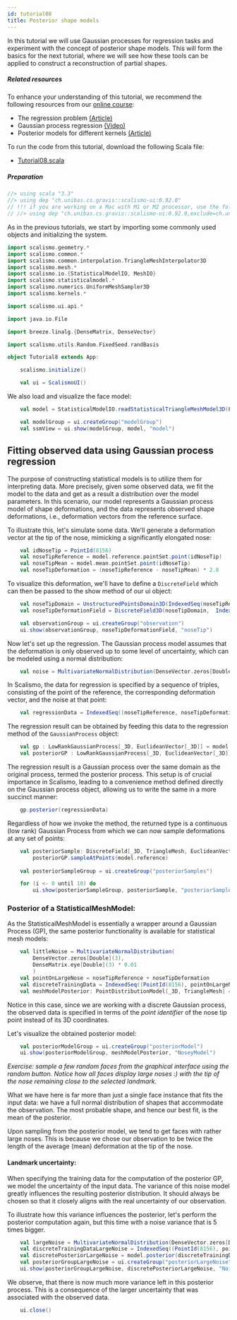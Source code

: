 ```yaml
---
id: tutorial08
title: Posterior shape models
---
```


In this tutorial we will use Gaussian processes for regression tasks and experiment with the concept of posterior shape models.
This will form the basics for the next tutorial, where we will see how these tools 
can be applied to construct a reconstruction of partial shapes.

##### Related resources

To enhance your understanding of this tutorial, we recommend the following resources from our [online course](https://shapemodelling.cs.unibas.ch/ssm-course/):

- The regression problem [(Article)](https://shapemodelling.cs.unibas.ch/ssm-course/week5/step5-2)
- Gaussian process regression [(Video)](https://shapemodelling.cs.unibas.ch/ssm-course/week5/step5-3)
- Posterior models for different kernels [(Article)](https://shapemodelling.cs.unibas.ch/ssm-course/week5/step5-4)

To run the code from this tutorial, download the following Scala file:
- [Tutorial08.scala](./Tutorial08.scala)


##### Preparation

```scala mdoc:invisible
//> using scala "3.3"
//> using dep "ch.unibas.cs.gravis::scalismo-ui:0.92.0"
// !!! if you are working on a Mac with M1 or M2 processor, use the following import instead !!!
// //> using dep "ch.unibas.cs.gravis::scalismo-ui:0.92.0,exclude=ch.unibas.cs.gravis%vtkjavanativesmacosimpl"
```

As in the previous tutorials, we start by importing some commonly used objects and initializing the system.

```scala mdoc:silent emptyLines:2
import scalismo.geometry.*
import scalismo.common.*
import scalismo.common.interpolation.TriangleMeshInterpolator3D
import scalismo.mesh.*
import scalismo.io.{StatisticalModelIO, MeshIO}
import scalismo.statisticalmodel.*
import scalismo.numerics.UniformMeshSampler3D
import scalismo.kernels.*

import scalismo.ui.api.*

import java.io.File

import breeze.linalg.{DenseMatrix, DenseVector}

import scalismo.utils.Random.FixedSeed.randBasis
```

```scala mdoc:invisible emptyLines:2
object Tutorial8 extends App:
```


```scala mdoc:silent emptyLines:2
    scalismo.initialize()

    val ui = ScalismoUI()
```
We also load and visualize the face model:
```scala mdoc:silent emptyLines:2
    val model = StatisticalModelIO.readStatisticalTriangleMeshModel3D(File("datasets/bfm.h5")).get

    val modelGroup = ui.createGroup("modelGroup")
    val ssmView = ui.show(modelGroup, model, "model")
```


## Fitting observed data using Gaussian process regression

The purpose of constructing statistical models is to utilize them for interpreting data. 
More precisely, given some observed data, we fit the model
to the data and get as a result a distribution over the model parameters.
 In this scenario, our model represents a Gaussian process model of shape deformations, 
 and the data represents observed shape deformations, i.e., deformation vectors from the reference surface.

To illustrate this, let's simulate some data. 
We'll generate a deformation vector at the tip of the nose, mimicking a significantly elongated nose:

```scala mdoc:silent emptyLines:2
    val idNoseTip = PointId(8156)
    val noseTipReference = model.reference.pointSet.point(idNoseTip)
    val noseTipMean = model.mean.pointSet.point(idNoseTip)
    val noseTipDeformation = (noseTipReference - noseTipMean) * 2.0
```

To visualize this deformation, we'll have to define a `DiscreteField` which can then be 
passed to the show method of our ui object:

```scala mdoc:silent emptyLines:2
    val noseTipDomain = UnstructuredPointsDomain3D(IndexedSeq(noseTipReference))
    val noseTipDeformationField = DiscreteField3D(noseTipDomain,  IndexedSeq(noseTipDeformation))

    val observationGroup = ui.createGroup("observation")
    ui.show(observationGroup, noseTipDeformationField, "noseTip")
```

Now let's set up the regression. The Gaussian process model assumes that the deformation is only observed up to some level of uncertainty, which can be modeled using a normal distribution:

```scala mdoc:silent
    val noise = MultivariateNormalDistribution(DenseVector.zeros[Double](3), DenseMatrix.eye[Double](3))
```
In Scalismo, the data for regression is specified by a sequence of triples, consisting of the point of the reference, the corresponding deformation vector, and the noise at that point:

```scala mdoc:silent
    val regressionData = IndexedSeq((noseTipReference, noseTipDeformation, noise))
```

The regression result can be obtained by feeding this data to the regression method of the `GaussianProcess` object:

```scala mdoc:silent emptyLines:2
    val gp : LowRankGaussianProcess[_3D, EuclideanVector[_3D]] = model.gp.interpolate(TriangleMeshInterpolator3D())
    val posteriorGP : LowRankGaussianProcess[_3D, EuclideanVector[_3D]] = LowRankGaussianProcess.regression(gp, regressionData)
```

The regression result is a Gaussian process over the same domain as the original process, 
termed the posterior process. This setup is of crucial importance in Scalismo, leading to a convenience method defined directly on the Gaussian process object, allowing us to write the same in a more succinct manner:

```scala
    gp.posterior(regressionData)
```

Regardless of how we invoke the method, the returned type is a continuous (low rank) Gaussian Process from which we can now sample deformations at any set of points:

```scala mdoc:silent emptyLines:2
    val posteriorSample: DiscreteField[_3D, TriangleMesh, EuclideanVector[_3D]] =
        posteriorGP.sampleAtPoints(model.reference)
    
    val posteriorSampleGroup = ui.createGroup("posteriorSamples")

    for (i <- 0 until 10) do
        ui.show(posteriorSampleGroup, posteriorSample, "posteriorSample")
```


### Posterior of a StatisticalMeshModel:

As the StatisticalMeshModel is essentially a wrapper around a Gaussian Process (GP), the same posterior functionality is available for statistical mesh models:

```scala mdoc:silent emptyLines:2
    val littleNoise = MultivariateNormalDistribution(
        DenseVector.zeros[Double](3), 
        DenseMatrix.eye[Double](3) * 0.01
        )
    val pointOnLargeNose = noseTipReference + noseTipDeformation
    val discreteTrainingData = IndexedSeq((PointId(8156), pointOnLargeNose, littleNoise))
    val meshModelPosterior: PointDistributionModel[_3D, TriangleMesh] = model.posterior(discreteTrainingData)
```

Notice in this case, since we are working with a discrete Gaussian process, the observed data is specified in terms of the *point identifier* of the nose tip point instead of its 3D coordinates.

Let's visualize the obtained posterior model:

```scala mdoc:silent emptyLines:2
    val posteriorModelGroup = ui.createGroup("posteriorModel")
    ui.show(posteriorModelGroup, meshModelPosterior, "NoseyModel")
```

*Exercise: sample a few random faces from the graphical interface using the random button. Notice how all faces display large noses :) with the tip of the nose remaining close to the selected landmark.*


What we have here is far more than just a single face instance that fits the input data: we have a full normal distribution of shapes that accommodate the observation. The most probable shape, and hence our best fit, is the mean of the posterior.

Upon sampling from the posterior model, we tend to get faces with rather large noses. This is because we chose our observation to be twice the length of the average (mean) deformation at the tip of the nose.


#### Landmark uncertainty:

When specifying the training data for the computation of the posterior GP, we model the uncertainty of the input data. The variance of this noise model greatly influences the resulting posterior distribution. It should always be chosen so that it closely aligns with the real uncertainty of our observation.

To illustrate how this variance influences the posterior, let's perform the posterior computation again, but this time with a noise variance that is 5 times bigger.


```scala mdoc:silent emptyLines:2
    val largeNoise = MultivariateNormalDistribution(DenseVector.zeros[Double](3), DenseMatrix.eye[Double](3) * 5.0)
    val discreteTrainingDataLargeNoise = IndexedSeq((PointId(8156), pointOnLargeNose, largeNoise))
    val discretePosteriorLargeNoise = model.posterior(discreteTrainingDataLargeNoise)
    val posteriorGroupLargeNoise = ui.createGroup("posteriorLargeNoise")
    ui.show(posteriorGroupLargeNoise, discretePosteriorLargeNoise, "NoisyNoseyModel")
```
We observe, that there is now much more variance left in this posterior process.
This is a consequence of the larger uncertainty that was associated with the
observed data.

```scala mdoc:invisible
    ui.close()
```
